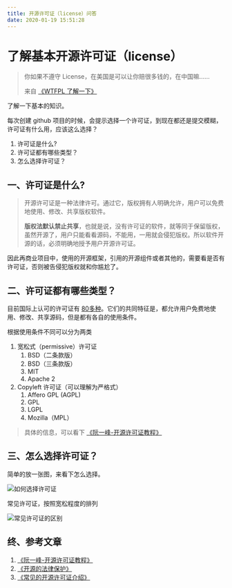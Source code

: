 ```yaml
---
title: 开源许可证（license）问答
date: 2020-01-19 15:51:28
---
```




# 了解基本开源许可证（license）

> 你如果不遵守 License，在美国是可以让你赔很多钱的，在中国嘛…… 
>
> 来自 [《WTFPL 了解一下》](https://www.zhihu.com/question/280759610)



了解一下基本的知识。



每次创建 github 项目的时候，会提示选择一个许可证，到现在都还是提交模糊，许可证有什么用，应该这么选择？

1. 许可证是什么?
2. 许可证都有哪些类型？
3. 怎么选择许可证？



## 一、许可证是什么?

> 开源许可证是一种法律许可。通过它，版权拥有人明确允许，用户可以免费地使用、修改、共享版权软件。
>
> **版权法默认禁止共享**，也就是说，没有许可证的软件，就等同于保留版权，虽然开源了，用户只能看看源码，不能用，一用就会侵犯版权。所以软件开源的话，必须明确地授予用户开源许可证。

因此再商业项目中，使用的开源框架，引用的开源组件或者其他的，需要看是否有许可证，否则被告侵犯版权就和你尴尬了。  



## 二、许可证都有哪些类型？

目前国际上认可的许可证有 [80多种](https://opensource.org/licenses/alphabetical)。它们的共同特征是，都允许用户免费地使用、修改、共享源码，但是都有各自的使用条件。

根据使用条件不同可以分为两类

1. 宽松式（permissive）许可证
   1. BSD（二条款版）
   2. BSD（三条款版）
   3. MIT
   4. Apache 2
2. Copyleft 许可证（可以理解为严格式）
   1. Affero GPL (AGPL)
   2. GPL
   3. LGPL
   4. Mozilla（MPL）



> 具体的信息，可以看下 [《阮一峰-开源许可证教程》](https://www.ruanyifeng.com/blog/2017/10/open-source-license-tutorial.html)



## 三、怎么选择许可证？

简单的放一张图，来看下怎么选择。

![如何选择许可证](https://img-blog.csdn.net/20140811173721234?watermark/2/text/aHR0cDovL2Jsb2cuY3Nkbi5uZXQvdGVzdGNzX2Ru/font/5a6L5L2T/fontsize/400/fill/I0JBQkFCMA==/dissolve/70/gravity/SouthEast)



常见许可证，按照宽松程度的排列



![常见许可证的区别](https://tva1.sinaimg.cn/large/006tNbRwly1gb1qz2mrk7j30fk0etaab.jpg)





## 终、参考文章

1. [《阮一峰-开源许可证教程》](https://www.ruanyifeng.com/blog/2017/10/open-source-license-tutorial.html)
2. [《开源的法律保护》](https://ocselected.org/open-source-guide/legal/)
3. [《常见的开源许可证介绍》](https://github.com/Kimi-Gao/Program-Blog/issues/65)